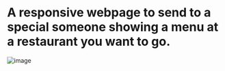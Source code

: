# A responsive webpage to send to a special someone showing a menu at a restaurant you want to go.
![image](https://user-images.githubusercontent.com/70356974/204197440-0f89868c-e245-4ead-bdc1-cff60a807b29.png)
